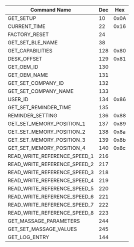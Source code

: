 
| Command Name                  | Dec   | Hex  |
| ----------------------------- | ----- | ---- |
| GET_SETUP	                    | 10    | 0x0A |
| CURRENT_TIME	                | 22    | 0x16 |
| FACTORY_RESET	                | 24    |
| GET_SET_BLE_NAME	            | 38    |
| GET_CAPABILITIES	            | 128   | 0x80 |
| DESK_OFFSET	                | 129   | 0x81 |
| GET_OEM_ID	                | 130   |
| GET_OEM_NAME	                | 131   |
| GET_SET_COMPANY_ID	        | 132   |
| GET_SET_COMPANY_NAME	        | 133   |
| USER_ID	                    | 134   | 0x86 |
| GET_SET_REMINDER_TIME	        | 135   |
| REMINDER_SETTING	            | 136   | 0x88 |
| GET_SET_MEMORY_POSITION_1	    | 137   | 0x89 |
| GET_SET_MEMORY_POSITION_2	    | 138   | 0x8a |
| GET_SET_MEMORY_POSITION_3	    | 139   | 0x8b |
| GET_SET_MEMORY_POSITION_4	    | 140   | 0x8c |
| READ_WRITE_REFERENCE_SPEED_1  | 216   |
| READ_WRITE_REFERENCE_SPEED_2  | 217   |
| READ_WRITE_REFERENCE_SPEED_3  | 218   |
| READ_WRITE_REFERENCE_SPEED_4  | 219   |
| READ_WRITE_REFERENCE_SPEED_5  | 220   |
| READ_WRITE_REFERENCE_SPEED_6  | 221   |
| READ_WRITE_REFERENCE_SPEED_7  | 222   |
| READ_WRITE_REFERENCE_SPEED_8  | 223   |
| GET_MASSAGE_PARAMETERS	    | 244   |
| GET_SET_MASSAGE_VALUES	    | 245   |
| GET_LOG_ENTRY	                | 144   |
